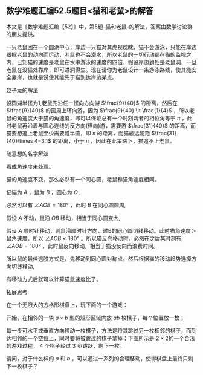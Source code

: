 ## 数学难题汇编52.5题目<猫和老鼠>的解答

本文是《数学难题汇编【52】》中，第5题-猫和老鼠-的解法，答案由数学讨论群的朋友提供。

一只老鼠困在一个圆湖中心，岸边一只猫对其虎视眈眈，猫不会游泳，只能在岸边跟据老鼠的动向而运动，老鼠也不会潜水，所以老鼠的一切行动都在猫的监视之内，已知猫的速度是老鼠在水中游泳的速度的四倍，假设岸边到处是老鼠洞，一旦老鼠在没猫处靠岸，即可进洞得生。现在请你为老鼠设计一条游泳路线，使其能安全靠岸，也就是说使其能先于猫到达岸边某点。

赵子龙的解法

设圆湖半径为1,老鼠先沿任一径向方向游 $\frac{9}{40}$ 的距离，然后在 $\frac{9}{40}$ 的圆周上环向游，因为 $\frac{9}{40} \lt \frac{1}{4}$ ，所以老鼠的角速度大于猫的角速度，即可以保证总有一个时刻两者的相位角等于 $\pi$ ，此时老鼠再沿着与圆心连线的反方向(径向)游，需要游 $\frac{31}{40}$ 的距离，而猫要想追上老鼠至少需要跑半圆，即 $\pi$ 的距离，而猫最远能跑 $\frac{31}{40}\times 4=3.1$ 的距离，小于 $\pi$ ，因此在此策略下，猫追不上老鼠。

随意想的名字解法

看成角速度来处理。

猫的角速度不变，那么必然有一个同心圆，老鼠和猫角速度相同。

记猫为 $A$ ，鼠为 $B$ ，圆心为 $O$ ,

必然可以有 $∠AOB=180°$ ，此时 $B$ 在同心圆圆周,

假设 $A$ 不动，鼠沿 $OB$ 移动，相当于同心圆变大,

假设 $A$ 顺时针移动，则鼠沿顺时针方向，过B的同心圆切线移动。此时猫角速度＞鼠角速度，所以 $∠AOB\lt 180°$ 。所以猫反向移动时，必然在之后某时刻有 $∠AOB=180°$ ，此时鼠反向移动，相当于猫没反向而浪费时间。

所以鼠的最佳逃脱方式是，先移动到同心圆对称点，然后根据猫的移动趋势选择方向切线移动,

有移动方式后就可以计算猫鼠速度比了。

拓展思考

在一个无限大的方格形棋盘上，玩下面的一个游戏：

开始，在相邻的一块 $a\times b$ 型的矩形区域内放 $ab$ 枚棋子，每个位置放一枚；

每一步可水平或垂直方向移动一枚棋子，方法是将其跳过另一枚相邻的棋子，而到达相邻的一个空位上，同时要将被跳过的棋子拿掉；下图所示是 $2\times 2$的一个合法的游戏过程， $4$ 个棋子经过 $3$ 步跳跃，剩下一枚。

请问，对于什么样的 $a$ 和 $b$ ，可以通过一系列的合理移动，使得棋盘上最终只剩下一枚棋子？

